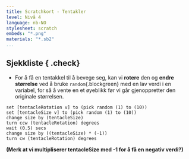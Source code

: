 ```yaml
---
title: Scratchkort - Tentakler
level: Nivå 4
language: nb-NO
stylesheet: scratch
embeds: "*.png"
materials: "*.sb2"
...
```


## Sjekkliste { .check}

+ For å få en tentakkel til å bevege seg, kan vi **rotere** den og **endre størrelse** ved å bruke `random`{.blockgreen} med en
	 lav verdi i en variabel, for så å
	 vente en et øyeblikk før vi går gjenoppretter
	den originale størrelsen.

```blocks
set [tentacleRotation v] to (pick random (1) to (10))
set [tentacleSize v] to (pick random (1) to (10))
change size by (tentacleSize)
turn ccw (tentacleRotation) degrees
wait (0.5) secs
change size by ((tentacleSize) * (-1))
turn cw (tentacleRotation) degrees
```

**(Merk at vi multipliserer tentacleSize med -1 for å få en negativ verdi?)**

